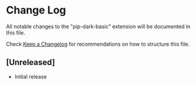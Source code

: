# Change Log

All notable changes to the "pip-dark-basic" extension will be documented in this file.

Check [Keep a Changelog](http://keepachangelog.com/) for recommendations on how to structure this file.

## [Unreleased]

- Initial release

